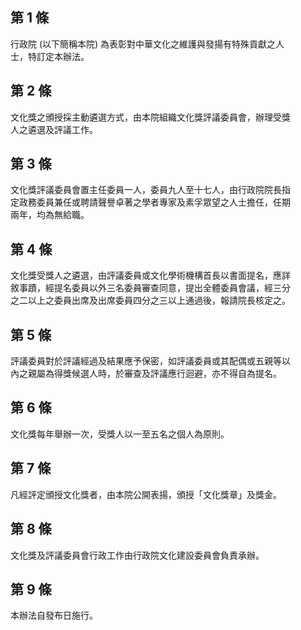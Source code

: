 第 1 條
-------
行政院 (以下簡稱本院) 為表彰對中華文化之維護與發揚有特殊貢獻之人  
士，特訂定本辦法。

第 2 條
-------
文化獎之頒授採主動遴選方式，由本院組織文化獎評議委員會，辦理受獎  
人之遴選及評議工作。

第 3 條
-------
文化獎評議委員會置主任委員一人，委員九人至十七人，由行政院院長指  
定政務委員兼任或聘請聲譽卓著之學者專家及素孚眾望之人士擔任，任期  
兩年，均為無給職。

第 4 條
-------
文化獎受獎人之遴選，由評議委員或文化學術機構首長以書面提名，應詳  
敘事蹟，經提名委員以外三名委員審查同意，提出全體委員會議，經三分  
之二以上之委員出席及出席委員四分之三以上通過後，報請院長核定之。

第 5 條
-------
評議委員對於評議經過及結果應予保密，如評議委員或其配偶或五親等以  
內之親屬為得獎候選人時，於審查及評議應行迴避，亦不得自為提名。

第 6 條
-------
文化獎每年舉辦一次，受獎人以一至五名之個人為原則。

第 7 條
-------
凡經評定頒授文化獎者，由本院公開表揚，頒授「文化獎章」及獎金。

第 8 條
-------
文化獎及評議委員會行政工作由行政院文化建設委員會負責承辦。

第 9 條
-------
本辦法自發布日施行。

